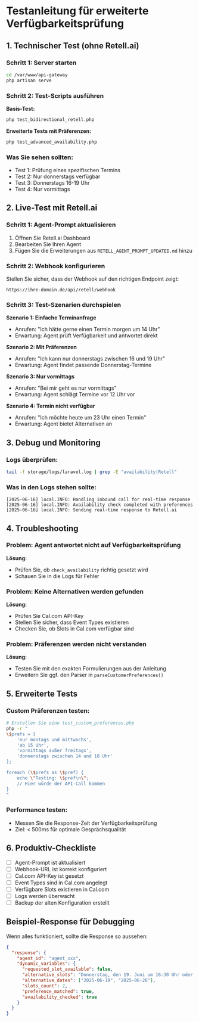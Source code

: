 # Testanleitung für erweiterte Verfügbarkeitsprüfung

## 1. Technischer Test (ohne Retell.ai)

### Schritt 1: Server starten
```bash
cd /var/www/api-gateway
php artisan serve
```

### Schritt 2: Test-Scripts ausführen

**Basis-Test:**
```bash
php test_bidirectional_retell.php
```

**Erweiterte Tests mit Präferenzen:**
```bash
php test_advanced_availability.php
```

### Was Sie sehen sollten:
- Test 1: Prüfung eines spezifischen Termins
- Test 2: Nur donnerstags verfügbar
- Test 3: Donnerstags 16-19 Uhr
- Test 4: Nur vormittags

## 2. Live-Test mit Retell.ai

### Schritt 1: Agent-Prompt aktualisieren

1. Öffnen Sie Retell.ai Dashboard
2. Bearbeiten Sie Ihren Agent
3. Fügen Sie die Erweiterungen aus `RETELL_AGENT_PROMPT_UPDATED.md` hinzu

### Schritt 2: Webhook konfigurieren

Stellen Sie sicher, dass der Webhook auf den richtigen Endpoint zeigt:
```
https://ihre-domain.de/api/retell/webhook
```

### Schritt 3: Test-Szenarien durchspielen

**Szenario 1: Einfache Terminanfrage**
- Anrufen: "Ich hätte gerne einen Termin morgen um 14 Uhr"
- Erwartung: Agent prüft Verfügbarkeit und antwortet direkt

**Szenario 2: Mit Präferenzen**
- Anrufen: "Ich kann nur donnerstags zwischen 16 und 19 Uhr"
- Erwartung: Agent findet passende Donnerstag-Termine

**Szenario 3: Nur vormittags**
- Anrufen: "Bei mir geht es nur vormittags"
- Erwartung: Agent schlägt Termine vor 12 Uhr vor

**Szenario 4: Termin nicht verfügbar**
- Anrufen: "Ich möchte heute um 23 Uhr einen Termin"
- Erwartung: Agent bietet Alternativen an

## 3. Debug und Monitoring

### Logs überprüfen:
```bash
tail -f storage/logs/laravel.log | grep -E "availability|Retell"
```

### Was in den Logs stehen sollte:
```
[2025-06-16] local.INFO: Handling inbound call for real-time response
[2025-06-16] local.INFO: Availability check completed with preferences
[2025-06-16] local.INFO: Sending real-time response to Retell.ai
```

## 4. Troubleshooting

### Problem: Agent antwortet nicht auf Verfügbarkeitsprüfung
**Lösung:** 
- Prüfen Sie, ob `check_availability` richtig gesetzt wird
- Schauen Sie in die Logs für Fehler

### Problem: Keine Alternativen werden gefunden
**Lösung:**
- Prüfen Sie Cal.com API-Key
- Stellen Sie sicher, dass Event Types existieren
- Checken Sie, ob Slots in Cal.com verfügbar sind

### Problem: Präferenzen werden nicht verstanden
**Lösung:**
- Testen Sie mit den exakten Formulierungen aus der Anleitung
- Erweitern Sie ggf. den Parser in `parseCustomerPreferences()`

## 5. Erweiterte Tests

### Custom Präferenzen testen:
```bash
# Erstellen Sie eine test_custom_preferences.php
php -r "
\$prefs = [
    'nur montags und mittwochs',
    'ab 15 Uhr',
    'vormittags außer freitags',
    'donnerstags zwischen 14 und 18 Uhr'
];

foreach (\$prefs as \$pref) {
    echo \"Testing: \$pref\n\";
    // Hier würde der API-Call kommen
}
"
```

### Performance testen:
- Messen Sie die Response-Zeit der Verfügbarkeitsprüfung
- Ziel: < 500ms für optimale Gesprächsqualität

## 6. Produktiv-Checkliste

- [ ] Agent-Prompt ist aktualisiert
- [ ] Webhook-URL ist korrekt konfiguriert
- [ ] Cal.com API-Key ist gesetzt
- [ ] Event Types sind in Cal.com angelegt
- [ ] Verfügbare Slots existieren in Cal.com
- [ ] Logs werden überwacht
- [ ] Backup der alten Konfiguration erstellt

## Beispiel-Response für Debugging

Wenn alles funktioniert, sollte die Response so aussehen:
```json
{
  "response": {
    "agent_id": "agent_xxx",
    "dynamic_variables": {
      "requested_slot_available": false,
      "alternative_slots": "Donnerstag, den 19. Juni um 16:30 Uhr oder Donnerstag, den 26. Juni um 17:00 Uhr",
      "alternative_dates": ["2025-06-19", "2025-06-26"],
      "slots_count": 2,
      "preference_matched": true,
      "availability_checked": true
    }
  }
}
```
